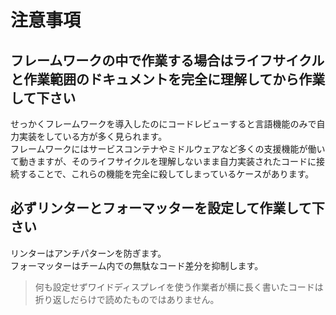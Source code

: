 # 注意事項

## フレームワークの中で作業する場合はライフサイクルと作業範囲のドキュメントを完全に理解してから作業して下さい

せっかくフレームワークを導入したのにコードレビューすると言語機能のみで自力実装をしている方が多く見られます。  
フレームワークにはサービスコンテナやミドルウェアなど多くの支援機能が働いて動きますが、そのライフサイクルを理解しないまま自力実装されたコードに接続することで、これらの機能を完全に殺してしまっているケースがあります。

## 必ずリンターとフォーマッターを設定して作業して下さい

リンターはアンチパターンを防ぎます。  
フォーマッターはチーム内での無駄なコード差分を抑制します。

> 何も設定せずワイドディスプレイを使う作業者が横に長く書いたコードは折り返しだらけで読めたものではありません。
